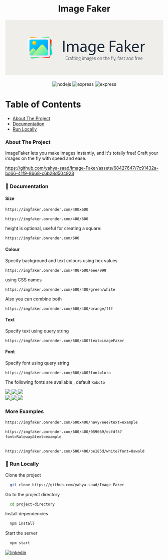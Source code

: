 <div align="center">
  <h1>Image Faker </h1>
  <img src="./src/public/img/repo-img.png" alt="main image">
    <br>
    <br>
      <img src="https://img.shields.io/badge/Node%20js-339933?style=for-the-badge&logo=nodedotjs&logoColor=white" alt="nodejs" />
      <img src="https://img.shields.io/badge/Express%20js-000000?style=for-the-badge&logo=express&logoColor=white" alt="express" />
      <img src="https://img.shields.io/badge/canvas-000000?style=for-the-badge&logoColor=white" alt="express" />
  </div>


# Table of Contents

- [About The Project](#about-the-project)
- [Documentation](#notebook_with_decorative_cover-documentation)
- [Run Locally](#running-run-locally)

<!-- About the Project -->

### About The Project

ImageFaker lets you make images instantly, and it's totally free! Craft your images on the fly with speed and ease.



https://github.com/yahya-saad/Image-Faker/assets/68427647/7c91432a-bc66-41f9-8668-c6b28d504928


<!-- Documentation -->

### :notebook_with_decorative_cover: Documentation

#### Size

```
https://imgfaker.onrender.com/400x600
```

```
https://imgfaker.onrender.com/400/600
```

height is optional, useful for creating a square:

```
https://imgfaker.onrender.com/600
```

#### Colour

Specify background and text colours using hex values

```
https://imgfaker.onrender.com/400/600/eee/999
```

using CSS names

```
https://imgfaker.onrender.com/600/400/green/white
```

Also you can combine both

```
https://imgfaker.onrender.com/600/400/orange/fff
```

#### Text

Specify text using query string

```
https://imgfaker.onrender.com/600/400?text=imageFaker
```

#### Font

Specify font using query string

```
https://imgfaker.onrender.com/600/400?font=lora
```

The following fonts are available , default `Roboto`

<div class="doc-fonts">
  <div>
  <a href="https://imgfaker.onrender.com/250/50/EEE/31343C?font=Roboto&amp;text=Roboto" target="_blank">
    <img src="https://imgfaker.onrender.com/250/50/EEE/31343C?font=Roboto&amp;text=Roboto">
  </a>
  <a href="https://imgfaker.onrender.com/250/50/EEE/31343C?font=Lora&amp;text=Lora" target="_blank">
    <img src="https://imgfaker.onrender.com/250/50/EEE/31343C?font=Lora&amp;text=Lora">
  </a>
  <a href="https://imgfaker.onrender.com/250/50/EEE/31343C?font=Roboto&amp;text=OpenSans" target="_blank">
    <img src="https://imgfaker.onrender.com/250/50/EEE/31343C?font=OpenSans&amp;text=OpenSans">
  </a>
  </div>

  <div>
   <a href="https://imgfaker.onrender.com/250/50/EEE/31343C?font=Oswald&amp;text=Oswald" target="_blank">
    <img src="https://imgfaker.onrender.com/250/50/EEE/31343C?font=Oswald&amp;text=Oswald">
  </a>
  <a href="https://imgfaker.onrender.com/250/50/EEE/31343C?font=PlayfairDisplay&amp;text=PlayfairDisplay" target="_blank">
    <img src="https://imgfaker.onrender.com/250/50/EEE/31343C?font=PlayfairDisplay&amp;text=PlayfairDisplay">
  </a>
  <a href="https://imgfaker.onrender.com/250/50/EEE/31343C?font=Raleway&amp;text=Raleway" target="_blank">
    <img src="https://imgfaker.onrender.com/250/50/EEE/31343C?font=Raleway&amp;text=Raleway">
  </a>
  </div>
  </div>

### More Examples

```
https://imgfaker.onrender.com/600x400/navy/eee?text=example
```

```
https://imgfaker.onrender.com/600/400/059669/ecfdf5?font=Raleway&text=example
```

```

https://imgfaker.onrender.com/600/400/be185d/white?font=Oswald
```

<!-- Run Locally -->

### :running: Run Locally

Clone the project

```bash
  git clone https://github.com/yahya-saad/Image-Faker
```

Go to the project directory

```bash
  cd project-directory
```

Install dependencies

```bash
  npm install
```

Start the server

```bash
  npm start
```

[![linkedin](https://img.shields.io/badge/linkedin-0A66C2?style=for-the-badge&logo=linkedin&logoColor=white)](https://www.linkedin.com/in/yahya-saad)
